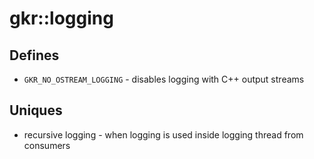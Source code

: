 # gkr::logging

## Defines
- `GKR_NO_OSTREAM_LOGGING` - disables logging with C++ output streams

## Uniques
- recursive logging - when logging is used inside logging thread from consumers
